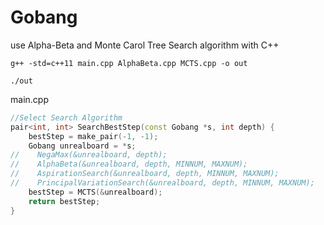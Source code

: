 # Gobang
 use Alpha-Beta and Monte Carol Tree Search algorithm with C++

```shell
g++ -std=c++11 main.cpp AlphaBeta.cpp MCTS.cpp -o out

./out
```

main.cpp

```c++
//Select Search Algorithm
pair<int, int> SearchBestStep(const Gobang *s, int depth) {
    bestStep = make_pair(-1, -1);
    Gobang unrealboard = *s;
//    NegaMax(&unrealboard, depth);
//    AlphaBeta(&unrealboard, depth, MINNUM, MAXNUM);
//    AspirationSearch(&unrealboard, depth, MINNUM, MAXNUM);
//    PrincipalVariationSearch(&unrealboard, depth, MINNUM, MAXNUM);
    bestStep = MCTS(&unrealboard);
    return bestStep;
}
```





